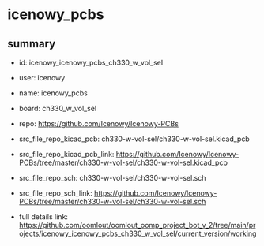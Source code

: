 # icenowy_pcbs
 
## summary 
* id: icenowy_icenowy_pcbs_ch330_w_vol_sel
* user: icenowy
* name: icenowy_pcbs
* board: ch330_w_vol_sel
* repo: https://github.com/Icenowy/Icenowy-PCBs
* src_file_repo_kicad_pcb: ch330-w-vol-sel/ch330-w-vol-sel.kicad_pcb
* src_file_repo_kicad_pcb_link: https://github.com/Icenowy/Icenowy-PCBs/tree/master/ch330-w-vol-sel/ch330-w-vol-sel.kicad_pcb


* src_file_repo_sch: ch330-w-vol-sel/ch330-w-vol-sel.sch
* src_file_repo_sch_link: https://github.com/Icenowy/Icenowy-PCBs/tree/master/ch330-w-vol-sel/ch330-w-vol-sel.sch
* full details link: https://github.com/oomlout/oomlout_oomp_project_bot_v_2/tree/main/projects/icenowy_icenowy_pcbs_ch330_w_vol_sel/current_version/working  







